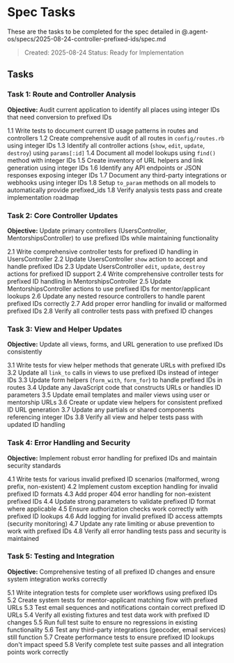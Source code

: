 # Spec Tasks

These are the tasks to be completed for the spec detailed in @.agent-os/specs/2025-08-24-controller-prefixed-ids/spec.md

> Created: 2025-08-24
> Status: Ready for Implementation

## Tasks

### Task 1: Route and Controller Analysis

**Objective:** Audit current application to identify all places using integer IDs that need conversion to prefixed IDs

1.1 Write tests to document current ID usage patterns in routes and controllers
1.2 Create comprehensive audit of all routes in `config/routes.rb` using integer IDs
1.3 Identify all controller actions (`show`, `edit`, `update`, `destroy`) using `params[:id]`
1.4 Document all model lookups using `find()` method with integer IDs
1.5 Create inventory of URL helpers and link generation using integer IDs
1.6 Identify any API endpoints or JSON responses exposing integer IDs
1.7 Document any third-party integrations or webhooks using integer IDs
1.8 Setup `to_param` methods on all models to automatically provide prefixed_ids
1.8 Verify analysis tests pass and create implementation roadmap

### Task 2: Core Controller Updates

**Objective:** Update primary controllers (UsersController, MentorshipsController) to use prefixed IDs while maintaining functionality

2.1 Write comprehensive controller tests for prefixed ID handling in UsersController
2.2 Update UsersController `show` action to accept and handle prefixed IDs
2.3 Update UsersController `edit`, `update`, `destroy` actions for prefixed ID support
2.4 Write comprehensive controller tests for prefixed ID handling in MentorshipsController
2.5 Update MentorshipsController actions to use prefixed IDs for mentor/applicant lookups
2.6 Update any nested resource controllers to handle parent prefixed IDs correctly
2.7 Add proper error handling for invalid or malformed prefixed IDs
2.8 Verify all controller tests pass with prefixed ID changes

### Task 3: View and Helper Updates

**Objective:** Update all views, forms, and URL generation to use prefixed IDs consistently

3.1 Write tests for view helper methods that generate URLs with prefixed IDs
3.2 Update all `link_to` calls in views to use prefixed IDs instead of integer IDs
3.3 Update form helpers (`form_with`, `form_for`) to handle prefixed IDs in routes
3.4 Update any JavaScript code that constructs URLs or handles ID parameters
3.5 Update email templates and mailer views using user or mentorship URLs
3.6 Create or update view helpers for consistent prefixed ID URL generation
3.7 Update any partials or shared components referencing integer IDs
3.8 Verify all view and helper tests pass with updated ID handling

### Task 4: Error Handling and Security

**Objective:** Implement robust error handling for prefixed IDs and maintain security standards

4.1 Write tests for various invalid prefixed ID scenarios (malformed, wrong prefix, non-existent)
4.2 Implement custom exception handling for invalid prefixed ID formats
4.3 Add proper 404 error handling for non-existent prefixed IDs
4.4 Update strong parameters to validate prefixed ID format where applicable
4.5 Ensure authorization checks work correctly with prefixed ID lookups
4.6 Add logging for invalid prefixed ID access attempts (security monitoring)
4.7 Update any rate limiting or abuse prevention to work with prefixed IDs
4.8 Verify all error handling tests pass and security is maintained

### Task 5: Testing and Integration

**Objective:** Comprehensive testing of all prefixed ID changes and ensure system integration works correctly

5.1 Write integration tests for complete user workflows using prefixed IDs
5.2 Create system tests for mentor-applicant matching flow with prefixed URLs
5.3 Test email sequences and notifications contain correct prefixed ID URLs
5.4 Verify all existing fixtures and test data work with prefixed ID changes
5.5 Run full test suite to ensure no regressions in existing functionality
5.6 Test any third-party integrations (geocoder, email services) still function
5.7 Create performance tests to ensure prefixed ID lookups don't impact speed
5.8 Verify complete test suite passes and all integration points work correctly